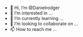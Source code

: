 - 👋 Hi, I’m @Danielrodger
- 👀 I’m interested in ...
- 🌱 I’m currently learning ...
- 💞️ I’m looking to collaborate on ...
- 📫 How to reach me ...

<!---
Danielrodger/Danielrodger is a ✨ special ✨ repository because its `README.md` (this file) appears on your GitHub profile.
You can click the Preview link to take a look at your changes.
--->

